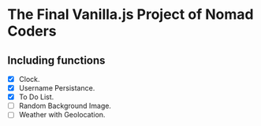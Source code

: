 # The Final Vanilla.js Project of Nomad Coders

## Including functions

- [x] Clock.
- [x] Username Persistance.
- [x] To Do List.
- [ ] Random Background Image.
- [ ] Weather with Geolocation.
